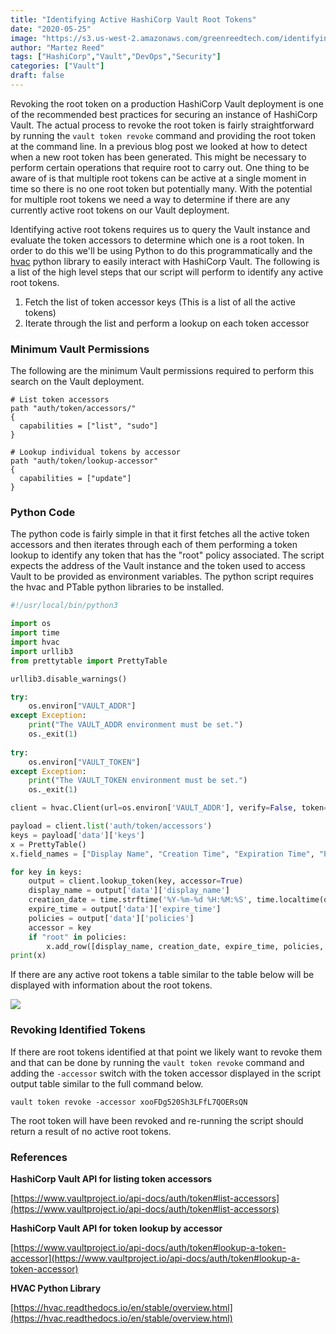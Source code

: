 ```yaml
---
title: "Identifying Active HashiCorp Vault Root Tokens"
date: "2020-05-25"
image: "https://s3.us-west-2.amazonaws.com/greenreedtech.com/identifying-active-hashicorp-vault-root-tokens/identifying_active_root.png"
author: "Martez Reed"
tags: ["HashiCorp","Vault","DevOps","Security"]
categories: ["Vault"]
draft: false
---
```


Revoking the root token on a production HashiCorp Vault deployment is one of the recommended best practices for securing an instance of HashiCorp Vault. The actual process to revoke the root token is fairly straightforward by running the `vault token revoke` command and providing the root token at the command line. In a previous blog post we looked at how to detect when a new root token has been generated. This might be necessary to perform certain operations that require root to carry out. One thing to be aware of is that multiple root tokens can be active at a single moment in time so there is no one root token but potentially many. With the potential for multiple root tokens we need a way to determine if there are any currently active root tokens on our Vault deployment.

Identifying active root tokens requires us to query the Vault instance and evaluate the token accessors to determine which one is a root token. In order to do this we'll be using Python to do this programmatically and the [hvac](https://hvac.readthedocs.io/en/stable/overview.html) python library to easily interact with HashiCorp Vault. The following is a list of the high level steps that our script will perform to identify any active root tokens.

1. Fetch the list of token accessor keys (This is a list of all the active tokens)
2. Iterate through the list and perform a lookup on each token accessor

### Minimum Vault Permissions

The following are the minimum Vault permissions required to perform this search on the Vault deployment.

```
# List token accessors
path "auth/token/accessors/"
{
  capabilities = ["list", "sudo"]
}

# Lookup individual tokens by accessor
path "auth/token/lookup-accessor"
{
  capabilities = ["update"]
}
```

### Python Code

The python code is fairly simple in that it first fetches all the active token accessors and then iterates through each of them performing a token lookup to identify any token that has the "root" policy associated. The script expects the address of the Vault instance and the token used to access Vault to be provided as environment variables. The python script requires the hvac and PTable python libraries to be installed.

```python
#!/usr/local/bin/python3

import os
import time
import hvac
import urllib3
from prettytable import PrettyTable

urllib3.disable_warnings()

try:
    os.environ["VAULT_ADDR"]
except Exception:
    print("The VAULT_ADDR environment must be set.")
    os._exit(1)
    
try:
    os.environ["VAULT_TOKEN"]
except Exception:
    print("The VAULT_TOKEN environment must be set.")
    os._exit(1)

client = hvac.Client(url=os.environ['VAULT_ADDR'], verify=False, token=os.environ["VAULT_TOKEN"])

payload = client.list('auth/token/accessors')
keys = payload['data']['keys']
x = PrettyTable()
x.field_names = ["Display Name", "Creation Time", "Expiration Time", "Policies", "Token Accessor"]

for key in keys:
    output = client.lookup_token(key, accessor=True)
    display_name = output['data']['display_name']
    creation_date = time.strftime('%Y-%m-%d %H:%M:%S', time.localtime(output['data']['creation_time']))
    expire_time = output['data']['expire_time']
    policies = output['data']['policies']
    accessor = key
    if "root" in policies:
        x.add_row([display_name, creation_date, expire_time, policies, accessor])
print(x)
```

If there are any active root tokens a table similar to the table below will be displayed with information about the root tokens.

![](https://s3.us-west-2.amazonaws.com/greenreedtech.com/identifying-active-hashicorp-vault-root-tokens/identifying_active_root-1024x121.png)

### Revoking Identified Tokens

If there are root tokens identified at that point we likely want to revoke them and that can be done by running the `vault token revoke` command and adding the `-accessor` switch with the token accessor displayed in the script output table similar to the full command below.

`vault token revoke -accessor xooFDg520Sh3LFfL7QOERsQN`

The root token will have been revoked and re-running the script should return a result of no active root tokens.

### References

**HashiCorp Vault API for listing token accessors**

[https://www.vaultproject.io/api-docs/auth/token#list-accessors](https://www.vaultproject.io/api-docs/auth/token#list-accessors)

**HashiCorp Vault API for token lookup by accessor**

[https://www.vaultproject.io/api-docs/auth/token#lookup-a-token-accessor](https://www.vaultproject.io/api-docs/auth/token#lookup-a-token-accessor)

**HVAC Python Library**

[https://hvac.readthedocs.io/en/stable/overview.html](https://hvac.readthedocs.io/en/stable/overview.html)
